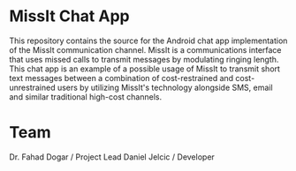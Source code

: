 # MissIt Chat App

This repository contains the source for the Android chat app implementation of the MissIt communication channel. MissIt is a communications interface that uses missed calls to transmit messages by modulating ringing length. This chat app is an example of a possible usage of MissIt to transmit short text messages between a combination of cost-restrained and cost-unrestrained users by utilizing MissIt's technology alongside SMS, email and similar traditional high-cost channels.

# Team

Dr. Fahad Dogar / Project Lead
Daniel Jelcic / Developer